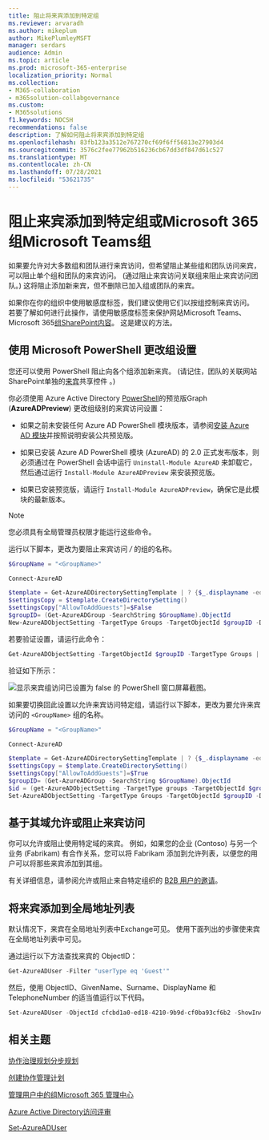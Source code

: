 ```yaml
---
title: 阻止将来宾添加到特定组
ms.reviewer: arvaradh
ms.author: mikeplum
author: MikePlumleyMSFT
manager: serdars
audience: Admin
ms.topic: article
ms.prod: microsoft-365-enterprise
localization_priority: Normal
ms.collection:
- M365-collaboration
- m365solution-collabgovernance
ms.custom:
- M365solutions
f1.keywords: NOCSH
recommendations: false
description: 了解如何阻止将来宾添加到特定组
ms.openlocfilehash: 83fb123a3512e767270cf69f6ff56813e27903d4
ms.sourcegitcommit: 3576c2fee77962b516236cb67dd3df847d61c527
ms.translationtype: MT
ms.contentlocale: zh-CN
ms.lasthandoff: 07/28/2021
ms.locfileid: "53621735"
---
```

# <a name="prevent-guests-from-being-added-to-a-specific-microsoft-365-group-or-microsoft-teams-team"></a>阻止来宾添加到特定组或Microsoft 365组Microsoft Teams组

如果要允许对大多数组和团队进行来宾访问，但希望阻止某些组和团队访问来宾，可以阻止单个组和团队的来宾访问。  (通过阻止来宾访问关联组来阻止来宾访问团队。) 这将阻止添加新来宾，但不删除已加入组或团队的来宾。

如果你在你的组织中使用敏感度标签，我们建议使用它们以按组控制来宾访问。 若要了解如何进行此操作，请使用敏感度标签来保护网站Microsoft Teams、Microsoft 365[组SharePoint内容](../compliance/sensitivity-labels-teams-groups-sites.md)。 这是建议的方法。

## <a name="change-group-settings-using-microsoft-powershell"></a>使用 Microsoft PowerShell 更改组设置

您还可以使用 PowerShell 阻止向各个组添加新来宾。  (请记住，团队的关联网站SharePoint单独的[来宾](/sharepoint/change-external-sharing-site)共享控件 。) 

你必须使用 Azure Active Directory [PowerShell](/powershell/azure/active-directory/install-adv2)的预览版Graph (**AzureADPreview**) 更改组级别的来宾访问设置：

- 如果之前未安装任何 Azure AD PowerShell 模块版本，请参阅[安装 Azure AD 模块](/powershell/azure/active-directory/install-adv2?preserve-view=true&view=azureadps-2.0-preview)并按照说明安装公共预览版。

- 如果已安装 Azure AD PowerShell 模块 (AzureAD) 的 2.0 正式发布版本，则必须通过在 PowerShell 会话中运行 `Uninstall-Module AzureAD` 来卸载它，然后通过运行 `Install-Module AzureADPreview` 来安装预览版。

- 如果已安装预览版，请运行 `Install-Module AzureADPreview`，确保它是此模块的最新版本。

> [!NOTE]
> 您必须具有全局管理员权限才能运行这些命令。 

运行以下脚本，更改为要阻止来宾访问 */<GroupName/>* 的组的名称。

```PowerShell
$GroupName = "<GroupName>"

Connect-AzureAD

$template = Get-AzureADDirectorySettingTemplate | ? {$_.displayname -eq "group.unified.guest"}
$settingsCopy = $template.CreateDirectorySetting()
$settingsCopy["AllowToAddGuests"]=$False
$groupID= (Get-AzureADGroup -SearchString $GroupName).ObjectId
New-AzureADObjectSetting -TargetType Groups -TargetObjectId $groupID -DirectorySetting $settingsCopy
```

若要验证设置，请运行此命令：

```PowerShell
Get-AzureADObjectSetting -TargetObjectId $groupID -TargetType Groups | fl Values
```

验证如下所示：
    
![显示来宾组访问已设置为 false 的 PowerShell 窗口屏幕截图。](../media/09ebfb4f-859f-44c3-a29e-63a59fd6ef87.png)

如果要切换回此设置以允许来宾访问特定组，请运行以下脚本，更改为要允许来宾访问的 ```<GroupName>``` 组的名称。

```PowerShell
$GroupName = "<GroupName>"

Connect-AzureAD

$template = Get-AzureADDirectorySettingTemplate | ? {$_.displayname -eq "group.unified.guest"}
$settingsCopy = $template.CreateDirectorySetting()
$settingsCopy["AllowToAddGuests"]=$True
$groupID= (Get-AzureADGroup -SearchString $GroupName).ObjectId
$id = (get-AzureADObjectSetting -TargetType groups -TargetObjectId $groupID).id
Set-AzureADObjectSetting -TargetType Groups -TargetObjectId $groupID -DirectorySetting $settingsCopy -id $id
```

## <a name="allow-or-block-guest-access-based-on-their-domain"></a>基于其域允许或阻止来宾访问

你可以允许或阻止使用特定域的来宾。 例如，如果您的企业 (Contoso) 与另一个业务 (Fabrikam) 有合作关系，您可以将 Fabrikam 添加到允许列表，以便您的用户可以将那些来宾添加到其组。

有关详细信息，请参阅允许或阻止来自特定组织的 [B2B 用户的邀请](/azure/active-directory/b2b/allow-deny-list)。

## <a name="add-guests-to-the-global-address-list"></a>将来宾添加到全局地址列表

默认情况下，来宾在全局地址列表中Exchange可见。 使用下面列出的步骤使来宾在全局地址列表中可见。

通过运行以下方法查找来宾的 ObjectID：

```PowerShell
Get-AzureADUser -Filter "userType eq 'Guest'"
```

然后，使用 ObjectID、GivenName、Surname、DisplayName 和 TelephoneNumber 的适当值运行以下代码。

```PowerShell
Set-AzureADUser -ObjectId cfcbd1a0-ed18-4210-9b9d-cf0ba93cf6b2 -ShowInAddressList $true -GivenName 'Megan' -Surname 'Bowen' -DisplayName 'Megan Bowen' -TelephoneNumber '555-555-5555'
```

## <a name="related-topics"></a>相关主题

[协作治理规划分步规划](collaboration-governance-overview.md#collaboration-governance-planning-step-by-step)

[创建协作管理计划](collaboration-governance-first.md)

[管理用户中的组Microsoft 365 管理中心](../admin/create-groups/add-or-remove-members-from-groups.md)
  
[Azure Active Directory访问评审](/azure/active-directory/active-directory-azure-ad-controls-perform-access-review)

[Set-AzureADUser](/powershell/module/azuread/set-azureaduser)

